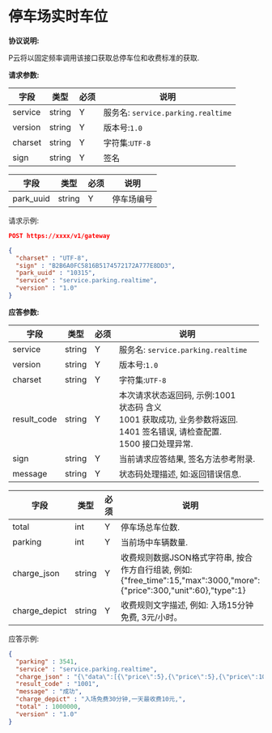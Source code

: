 # 停车场实时车位

**协议说明:**

P云将以固定频率调用该接口获取总停车位和收费标准的获取.

**请求参数:**

| 字段 | 类型 | 必须 | 说明|
| --- | --- | --- | --- |
| service | string | Y | 服务名: `service.parking.realtime` |
| version | string | Y | 版本号:`1.0`|
| charset | string | Y | 字符集:`UTF-8`|
| sign | string | Y | 签名|

| 字段 | 类型 | 必须 | 说明|
| --- | --- | --- | --- |
| park_uuid | string | Y | 停车场编号 |

请求示例:

```json
POST https://xxxx/v1/gateway

{
  "charset" : "UTF-8",
  "sign" : "B2B6A0FC5816B5174572172A777E8DD3",
  "park_uuid" : "10315",
  "service" : "service.parking.realtime",
  "version" : "1.0"
}
```

**应答参数:**

| 字段 | 类型 | 必须 | 说明|
| --- | --- | --- | --- |
| service | string | Y | 服务名: `service.parking.realtime` |
| version | string | Y | 版本号:`1.0`|
| charset | string | Y | 字符集:`UTF-8`|
| result_code | string | Y | 本次请求状态返回码, 示例:1001<br/>状态码  含义<br/>1001  获取成功, 业务参数将返回.<br/>1401  签名错误, 请检查配置.<br/>1500  接口处理异常. |
| sign | string | Y | 当前请求应答结果, 签名方法参考附录. |
| message | string | Y | 状态码处理描述, 如:返回错误信息. |

| 字段 | 类型 | 必须 | 说明|
| --- | --- | --- | --- |
| total | int | Y | 停车场总车位数. |
| parking | int | Y | 当前场中车辆数量. |
| charge_json | string | Y | 收费规则数据JSON格式字符串, 按合作方自行组装, 例如: {"free_time":15,"max":3000,"more":{"price":300,"unit":60},"type":1} |
| charge_depict | string | Y | 收费规则文字描述, 例如: 入场15分钟免费, 3元/小时。 |

应答示例:

```json
{
  "parking" : 3541,
  "service" : "service.parking.realtime",
  "charge_json" : "{\"data\":[{\"price\":5},{\"price\":5},{\"price\":10},{\"price\":10},{\"price\":10},{\"price\":10},{\"price\":10},{\"price\":10}],\"max\":0,\"free_time\":30,\"type\":5,\"addFlag\":false}",
  "result_code" : "1001",
  "message" : "成功",
  "charge_depict" : "入场免费30分钟,一天最收费10元,",
  "total" : 1000000,
  "version" : "1.0"
}
```
